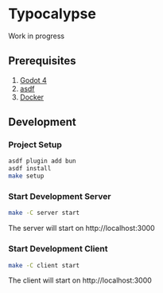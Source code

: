 # Typocalypse

Work in progress

## Prerequisites

1. [Godot 4](https://godotengine.org)
2. [asdf](https://asdf-vm.com)
3. [Docker](https://www.docker.com)

## Development

### Project Setup

```bash
asdf plugin add bun
asdf install
make setup
```

### Start Development Server

```bash
make -C server start
```

The server will start on http://localhost:3000

### Start Development Client

```bash
make -C client start
```

The client will start on http://localhost:3000
